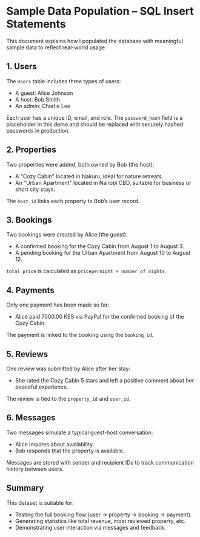 # Sample Data Population – SQL Insert Statements

This document explains how I populated the database with meaningful sample data to reflect real-world usage.

## 1. Users

The `Users` table includes three types of users:

- A guest: Alice Johnson
- A host: Bob Smith
- An admin: Charlie Lee

Each user has a unique ID, email, and role. The `password_hash` field is a placeholder in this demo and should be replaced with securely hashed passwords in production.

## 2. Properties

Two properties were added, both owned by Bob (the host):

- A "Cozy Cabin" located in Nakuru, ideal for nature retreats.
- An "Urban Apartment" located in Nairobi CBD, suitable for business or short city stays.

The `host_id` links each property to Bob’s user record.

## 3. Bookings

Two bookings were created by Alice (the guest):

- A confirmed booking for the Cozy Cabin from August 1 to August 3.
- A pending booking for the Urban Apartment from August 10 to August 12.

`total_price` is calculated as `pricepernight × number_of_nights`.

## 4. Payments

Only one payment has been made so far:

- Alice paid 7000.00 KES via PayPal for the confirmed booking of the Cozy Cabin.

The payment is linked to the booking using the `booking_id`.

## 5. Reviews

One review was submitted by Alice after her stay:

- She rated the Cozy Cabin 5 stars and left a positive comment about her peaceful experience.

The review is tied to the `property_id` and `user_id`.

## 6. Messages

Two messages simulate a typical guest-host conversation:

- Alice inquires about availability.
- Bob responds that the property is available.

Messages are stored with sender and recipient IDs to track communication history between users.

## Summary

This dataset is suitable for:

- Testing the full booking flow (user → property → booking → payment).
- Generating statistics like total revenue, most reviewed property, etc.
- Demonstrating user interaction via messages and feedback.